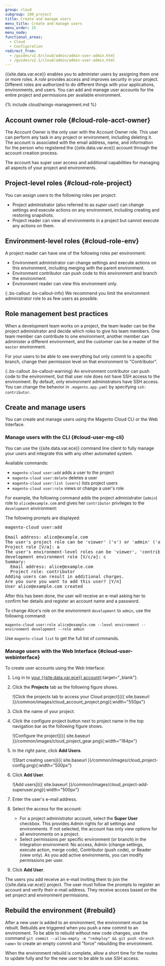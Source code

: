 ```yaml
---
group: cloud
subgroup: 100_project
title: Create and manage users
menu_title: Create and manage users
menu_order: 15
menu_node:
functional_areas:
  - Cloud
  - Configuration
redirect_from:
  - /guides/v2.0/cloud/admin/admin-user-admin.html
  - /guides/v2.1/cloud/admin/admin-user-admin.html
---
```


{{site.data.var.ece}} enables you to administer users by assigning them one or more roles. A *role* provides access and improves security in your project. Different roles are authorized to do different things with your applications, environments, and users. You can add and manage user accounts for the entire project and permissions per available environment.

{% include cloud/wings-management.md %}

## Account owner role {#cloud-role-acct-owner}

The Account Owner is the only user with the Account Owner role. This user can perform any task in any project or environment, including deleting it. The account is associated with the email address, name, and information for the person who registered the {{site.data.var.ece}} account through the account creation process.

The account has super user access and additional capabilities for managing all aspects of your project and environments.

## Project-level roles {#cloud-role-project}

You can assign users to the following roles per project:

* Project administrator (also referred to as *super user*) can change settings and execute actions on any environment, including creating and restoring snapshots.
*  Project reader can view all environments in a project but cannot execute any actions on them.

## Environment-level roles {#cloud-role-env}

A project reader can have one of the following roles per environment:

* Environment administrator can change settings and execute actions on this environment, including merging with the parent environment.
* Environment contributor can push code to this environment and branch the environment.
* Environment reader can view this environment only.

{:.bs-callout .bs-callout-info}
We recommend you limit the environment administrator role to as few users as possible.

## Role management best practices

When a development team works on a project, the team leader can be the project administrator and decide which roles to give his team members. One team member can contribute to one environment, another member can administer a different environment, and the customer can be a reader of the `master` environment.

For your users to be able to see everything but only commit to a specific branch, change their permission level on that environment to "Contributor".

{:.bs-callout .bs-callout-warning}
An environment contributor can push code to the environment, but that user role does not have SSH access to the environment. By default, only environment administrators have SSH access. You can change the behavior in `.magento.app.yaml` by specifying `ssh: contributor`.

## Create and manage users

You can create and manage users using the Magento Cloud CLI or the Web Interface.

### Manage users with the CLI {#cloud-user-mg-cli}

You can use the {{site.data.var.ece}} command line client to fully manage your users and integrate this with any other automated system.

Available commands:

* `magento-cloud user:add` adds a user to the project
* `magento-cloud user:delete` deletes a user
* `magento-cloud user:list [users]` lists project users
* `magento-cloud user:role` views or change a user's role

For example, the following command adds the project administrator (`admin`) role to `alice@example.com` and gives her `contributor` privileges to the `development` environment:

The following prompts are displayed:

<pre class="no-copy">magento-cloud user:add

Email address: alice@example.com
The user's project role can be 'viewer' ('v') or 'admin' ('a').
Project role [V/a]: a
The user's environment-level roles can be 'viewer', 'contributor', or 'admin'.
development environment role [V/c/a]: c
Summary:
  Email address: alice@example.com
  Project role: contributor
Adding users can result in additional charges.
Are you sure you want to add this user? [Y/n]
User alice@example.com created</pre>

After this has been done, the user will receive an e-mail asking her to confirm
her details and register an account name and a password.

To change Alice's role on the environment `development` to `admin`, use the following command:

	magento-cloud user:role alice@example.com --level environment --environment development --role admin

Use `magento-cloud list` to get the full list of commands.

### Manage users with the Web Interface {#cloud-user-webinterface}

To create user accounts using the Web Interface:

1.  Log in to [your {{site.data.var.ece}} account](https://accounts.magento.cloud){:target="_blank"}.
2.  Click the **Projects** tab as the following figure shows.

	![Click the projects tab to access your Cloud project]({{ site.baseurl }}/common/images/cloud_account_project.png){:width="550px"}
3.	Click the name of your project.
4.	Click the configure project button next to project name in the top navigation bar as the following figure shows.

	![Configure the project]({{ site.baseurl }}/common/images/cloud_project_gear.png){:width="184px"}
5.	In the right pane, click **Add Users**.

	![Start creating users]({{ site.baseurl }}/common/images/cloud_project-config.png){:width="500px"}
6.	Click **Add User**.

	![Add users]({{ site.baseurl }}/common/images/cloud_project-add-superuser.png){:width="500px"}
7.	Enter the user's e-mail address.
8.	Select the access for the account:

	*	For a project administrator account, select the **Super User** checkbox. This provides Admin rights for all settings and environments. If not selected, the account has only view options for all environments on a project.
	*	Select permissions per specific environment (or branch) in the Integration environment: No access, Admin (change settings, execute action, merge code), Contributor (push code), or Reader (view only). As you add active environments, you can modify permissions per user.
8.	Click **Add User**.

The users you add receive an e-mail inviting them to join the {{site.data.var.ece}} project. The user must follow the prompts to register an account and verify their e-mail address. They receive access based on the set project and environment permissions.

## Rebuild the environment {#rebuild}

After a new user is added to an environment, the environment must be rebuilt. Rebuilds are triggered when you push a new commit to an environment. To be able to rebuild without new code changes, use the command `git commit --allow-empty -m "redeploy" && git push <branch name>` to create an empty commit and "force" rebuilding the environment.

When the environment rebuild is complete, allow a short time for the routes to update fully and for the new user to be able to use SSH access.
